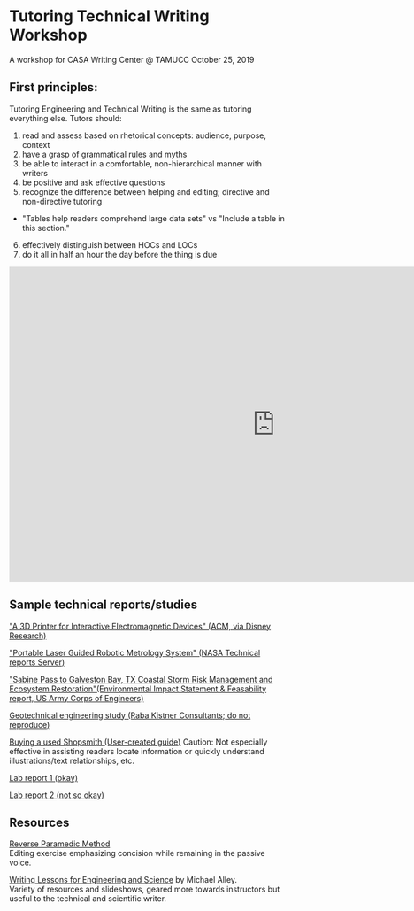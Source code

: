 # Tutoring Technical Writing Workshop  
A workshop for CASA Writing Center @ TAMUCC
October 25, 2019

## First principles:
Tutoring Engineering and Technical Writing is the same as tutoring everything else. Tutors should:
1. read and assess based on rhetorical concepts: audience, purpose, context
2. have a grasp of grammatical rules and myths
3. be able to interact in a comfortable, non-hierarchical manner with writers
4. be positive and ask effective questions
5. recognize the difference between helping and editing; directive and non-directive tutoring
  - "Tables help readers comprehend large data sets" vs "Include a table in this section."
6. effectively distinguish between HOCs and LOCs
7. do it all in half an hour the day before the thing is due


<iframe src="https://docs.google.com/presentation/d/e/2PACX-1vQfuAIR3yyl0sVd0jp9lUnu6I8DhVsJuYxnttm_GPQW2Uqt0hrn3flszOJXhiEEmNrBLWRmfgnS7eOE/embed?start=false&loop=false&delayms=3000" frameborder="0" width="960" height="569" allowfullscreen="true" mozallowfullscreen="true" webkitallowfullscreen="true"></iframe>


## Sample technical reports/studies

["A 3D Printer for Interactive Electromagnetic Devices"  (ACM, via Disney Research)](https://s3-us-west-1.amazonaws.com/disneyresearch/wp-content/uploads/20161011233026/A-3D-Printer-for-Interactive-Electromagnetic-Devices-Paper.pdf)

["Portable Laser Guided Robotic Metrology System" (NASA Technical reports Server)](https://ntrs.nasa.gov/archive/nasa/casi.ntrs.nasa.gov/20190032027.pdf)

["Sabine Pass to Galveston Bay, TX Coastal Storm Risk Management and Ecosystem Restoration"(Environmental Impact Statement & Feasability report, US Army Corps of Engineers)](https://drive.google.com/open?id=1z5Akqx2BL0eC8_OlqhcR4CRyK3_vgJU2)

[Geotechnical engineering study (Raba Kistner Consultants; do not reproduce)](files/geotechnical-example.pdf)

[Buying a used Shopsmith (User-created guide)](files/shopsmith-guide.pdf) Caution: Not especially effective in assisting readers locate information or quickly understand illustrations/text relationships, etc.

[Lab report 1 (okay)](files/okay-lab-report.pdf)

[Lab report 2 (not so okay)](files/less-okay-lab-report.pdf)

## Resources

[Reverse Paramedic Method](https://owl.purdue.edu/owl/general_writing/academic_writing/reverse_paramedic_method.html)  
Editing exercise emphasizing concision while remaining in the passive voice.

[Writing Lessons for Engineering and Science](https://www.craftofscientificwriting.com/) by Michael Alley.   
Variety of resources and slideshows, geared more towards instructors but useful to the technical and scientific writer.
